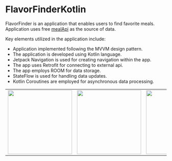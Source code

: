 # FlavorFinderKotlin

FlavorFinder is an application that enables users to find favorite meals. Application uses free [mealApi](https://www.themealdb.com/api.php) as the source of data.

Key elements utilized in the application include:

- Application implemented following the MVVM design pattern.
- The application is developed using Kotlin language.
- Jetpack Navigation is used for creating navigation within the app.
- The app uses Retrofit for connecting to external api.
- The app employs ROOM for data storage.
- StateFlow is used for handling data updates.
- Kotlin Coroutines are employed for asynchronous data processing.


<table><tr><td><img src="https://media0.giphy.com/media/v1.Y2lkPTc5MGI3NjExZzlweXR6dzI1b3ZpNnk4MXo3cTJ6Yjd1NWx3ZG85ZGNzNGkyOHZobCZlcD12MV9pbnRlcm5hbF9naWZfYnlfaWQmY3Q9Zw/NqBQ91k7zOVh5d39NK/giphy.gif" width="200" /></td><td><img src="https://media3.giphy.com/media/v1.Y2lkPTc5MGI3NjExY29iNXd2Z2hiYnhldWtpeHVpeTR5YmYwM3ltZWh3bHlyYmkwcTNneCZlcD12MV9pbnRlcm5hbF9naWZfYnlfaWQmY3Q9Zw/WiFtop3Zg3tdTUGFnh/giphy.gif" width="200" /></td><td><img src="https://media1.giphy.com/media/v1.Y2lkPTc5MGI3NjExOGs3ZTZmMnpsb21pdTAwbWphbGo1MmxoZGFtNmUwaGlzdmttcndwcCZlcD12MV9pbnRlcm5hbF9naWZfYnlfaWQmY3Q9Zw/Van1cMPDSfS9haqhIL/giphy.gif" width="200" /></td></tr></table>
